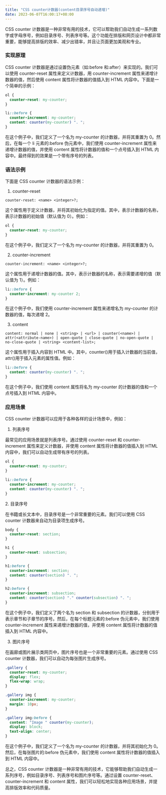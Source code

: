 ```yaml
---
title: "CSS counter计数器(content目录序号自动递增)"
date: 2023-06-07T16:00:17+08:00
---
```


CSS counter 计数器是一种非常有用的技术，它可以帮助我们自动生成一系列数字或字母序号，例如目录序号、列表序号等。这个功能在排版和网页设计中都非常重要，能够提高排版的效率、减少出错率，并且让页面更加美观和专业。

### 实现原理

CSS counter 计数器是通过设置伪元素（如:before 和:after）来实现的。我们可以使用 counter-reset 属性来定义计数器，用 counter-increment 属性来递增计数器的值，然后使用 content 属性将计数器的值插入到 HTML 内容中。下面是一个简单的示例：

```css
ol {
  counter-reset: my-counter;
}

li::before {
  counter-increment: my-counter;
  content: counter(my-counter) ". ";
}
```

在这个例子中，我们定义了一个名为 my-counter 的计数器，并将其重置为 0。然后，在每一个 li 元素的:before 伪元素中，我们使用 counter-increment 属性来递增计数器的值，并使用 content 属性将计数器的值和一个点号插入到 HTML 内容中。最终得到的效果是一个带有序号的列表。

### 语法示例

下面是 CSS counter 计数器的语法示例：

1.  counter-reset

`counter-reset: <name> <integer>?;`

这个属性用于定义计数器，并将其初始化为指定的值。其中，表示计数器的名称，表示计数器的初始值（默认值为 0）。例如：

```css
ol {
  counter-reset: my-counter;
}
```

在这个例子中，我们定义了一个名为 my-counter 的计数器，并将其重置为 0。

2.  counter-increment

`counter-increment: <name> <integer>?;`

这个属性用于递增计数器的值。其中，表示计数器的名称，表示需要递增的值（默认值为 1）。例如：

```css
li::before {
  counter-increment: my-counter 2;
}
```

在这个例子中，我们使用 counter-increment 属性来递增名为 my-counter 的计数器的值，每次递增 2。

3.  content

`content: normal | none | <string> | <url> | counter(<name>) | attr(<attribute-name>) | open-quote | close-quote | no-open-quote | no-close-quote | <string> <content-list>;`

这个属性用于插入内容到 HTML 中。其中，counter()用于插入计数器的当前值，attr()用于插入元素的属性值。例如：

```css
li::before {
  content: counter(my-counter) ". ";
}
```

在这个例子中，我们使用 content 属性将名为 my-counter 的计数器的值和一个点号插入到 HTML 内容中。

### 应用场景

CSS counter 计数器可以应用于各种各样的设计场景中，例如：

1.  列表序号

最常见的应用场景就是列表序号。通过使用 counter-reset 和 counter-increment 属性来定义计数器，并使用 content 属性将计数器的值插入到 HTML 内容中，我们可以自动生成带有序号的列表。

```css
ol {
  counter-reset: my-counter;
}

li::before {
  counter-increment: my-counter;
  content: counter(my-counter) ". ";
}
```

2\. 目录序号

在书籍或长文本中，目录序号是一个非常重要的元素。我们可以使用 CSS counter 计数器来自动为目录项生成序号。

```css
body {
  counter-reset: section;
}

h1 {
  counter-reset: subsection;
}

h1:before {
  counter-increment: section;
  content: counter(section) ". ";
}

h2:before {
  counter-increment: subsection;
  content: counter(section) "." counter(subsection) ". ";
}
```

在这个例子中，我们定义了两个名为 section 和 subsection 的计数器，分别用于表示章节和子章节的序号。然后，在每个标题元素的:before 伪元素中，我们使用 counter-increment 属性来递增计数器的值，并使用 content 属性将计数器的值插入到 HTML 内容中。

3.  图片序号

在画廊或图片展示类网页中，图片序号也是一个非常重要的元素。通过使用 CSS counter 计数器，我们可以自动为每张图片生成序号。

```css
.gallery {
  counter-reset: my-counter;
  display: flex;
  flex-wrap: wrap;
}

.gallery img {
  counter-increment: my-counter;
  margin: 10px;
}

.gallery img:before {
  content: "Image " counter(my-counter);
  display: block;
  text-align: center;
}
```

在这个例子中，我们定义了一个名为 my-counter 的计数器，并将其初始化为 0。然后，在每张图片的:before 伪元素中，我们使用 content 属性将计数器的值插入到 HTML 内容中。

总之，CSS counter 计数器是一种非常有用的技术，它能够帮助我们自动生成一系列序号，例如目录序号、列表序号和图片序号等。通过设置 counter-reset、counter-increment 和 content 属性，我们可以轻松地实现各种应用场景，并提高排版效率和代码质量。
